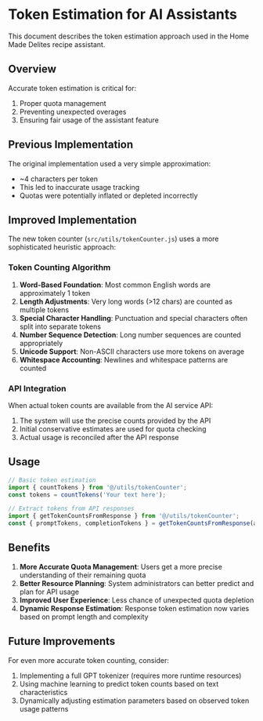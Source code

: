 # Token Estimation for AI Assistants

This document describes the token estimation approach used in the Home Made Delites recipe assistant.

## Overview

Accurate token estimation is critical for:

1. Proper quota management
2. Preventing unexpected overages
3. Ensuring fair usage of the assistant feature

## Previous Implementation

The original implementation used a very simple approximation:

-   ~4 characters per token
-   This led to inaccurate usage tracking
-   Quotas were potentially inflated or depleted incorrectly

## Improved Implementation

The new token counter (`src/utils/tokenCounter.js`) uses a more sophisticated heuristic approach:

### Token Counting Algorithm

1. **Word-Based Foundation**: Most common English words are approximately 1 token
2. **Length Adjustments**: Very long words (>12 chars) are counted as multiple tokens
3. **Special Character Handling**: Punctuation and special characters often split into separate tokens
4. **Number Sequence Detection**: Long number sequences are counted appropriately
5. **Unicode Support**: Non-ASCII characters use more tokens on average
6. **Whitespace Accounting**: Newlines and whitespace patterns are counted

### API Integration

When actual token counts are available from the AI service API:

1. The system will use the precise counts provided by the API
2. Initial conservative estimates are used for quota checking
3. Actual usage is reconciled after the API response

## Usage

```javascript
// Basic token estimation
import { countTokens } from '@/utils/tokenCounter';
const tokens = countTokens('Your text here');

// Extract tokens from API responses
import { getTokenCountsFromResponse } from '@/utils/tokenCounter';
const { promptTokens, completionTokens } = getTokenCountsFromResponse(apiResponse);
```

## Benefits

1. **More Accurate Quota Management**: Users get a more precise understanding of their remaining quota
2. **Better Resource Planning**: System administrators can better predict and plan for API usage
3. **Improved User Experience**: Less chance of unexpected quota depletion
4. **Dynamic Response Estimation**: Response token estimation now varies based on prompt length and complexity

## Future Improvements

For even more accurate token counting, consider:

1. Implementing a full GPT tokenizer (requires more runtime resources)
2. Using machine learning to predict token counts based on text characteristics
3. Dynamically adjusting estimation parameters based on observed token usage patterns
